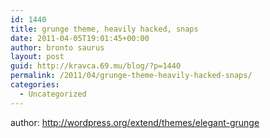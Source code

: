 ```yaml
---
id: 1440
title: grunge theme, heavily hacked, snaps
date: 2011-04-05T19:01:45+00:00
author: bronto saurus
layout: post
guid: http://kravca.69.mu/blog/?p=1440
permalink: /2011/04/grunge-theme-heavily-hacked-snaps/
categories:
  - Uncategorized
---
```

author: <http://wordpress.org/extend/themes/elegant-grunge>